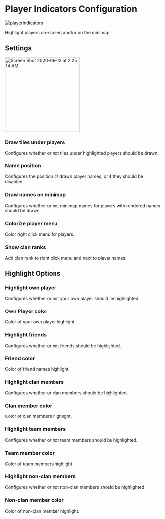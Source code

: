 # Player Indicators Configuration

![playerindicators](https://user-images.githubusercontent.com/2388657/39968780-9c918dd6-56a0-11e8-96d0-a162af5eafcb.png)

Highlight players on-screen and/or on the minimap.

## Settings

<img width="241" alt="Screen Shot 2020-06-12 at 2 25 14 AM" src="https://user-images.githubusercontent.com/54762282/84471765-05a2b100-ac54-11ea-8a87-11f03ae9a1a7.png">

### Draw tiles under players

Configures whether or not tiles under highlighted players should be drawn.

### Name position

Configures the position of drawn player names, or if they should be disabled.

### Draw names on minimap

Configures whether or not minimap names for players with rendered names should be drawn.

### Colorize player menu

Color right click menu for players.

### Show clan ranks

Add clan rank to right click menu and next to player names.

## Highlight Options

### Highlight own player

Configures whether or not your own player should be highlighted.

### Own Player color

Color of your own player highlight.

### Highlight friends

Configures whether or not friends should be highlighted.

### Friend color

Color of friend names highlight.

### Highlight clan members

Configures whether or clan members should be highlighted.

### Clan member color

Color of clan members highlight.

### Highlight team members

Configures whether or not team members should be highlighted.

### Team member color

Color of team members highlight.

### Highlight non-clan members

Configures whether or not non-clan members should be highlighted.

### Non-clan member color

Color of non-clan member highlight.